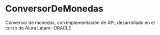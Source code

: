 # ConversorDeMonedas
Conversor de monedas, con implementación de API, desarrollado en el curso de Alura Latam- ORACLE
